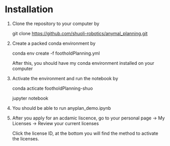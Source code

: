 # Installation
 1. Clone the repository to your computer by
 
    git clone https://github.com/shuoli-robotics/anymal_planning.git
 
 2. Create a packed conda environment by
 
    conda env create -f footholdPlanning.yml
 
    After this, you should have my conda environment installed on your computer
 
 3. Activate the environment and run the notebook by
 
    conda acticate footholdPlanning-shuo
    
    jupyter notebook
    
 4. You should be able to run anyplan_demo.ipynb
 
 5. After you apply for an acdamic liscence, go to your personal page -> My Licenses -> Review your current licenses
    
    Click the license ID, at the bottom you will find the method to activate the licenses.
